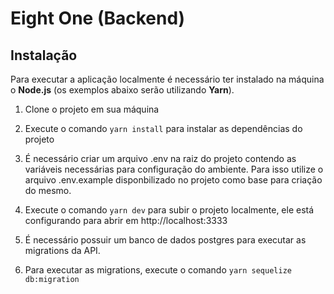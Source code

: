# Eight One (Backend)

## Instalação

Para executar a aplicação localmente é necessário ter instalado na máquina o **Node.js** (os exemplos abaixo serão utilizando **Yarn**).

1. Clone o projeto em sua máquina

2. Execute o comando `yarn install` para instalar as dependências do projeto

3. É necessário criar um arquivo .env na raiz do projeto contendo as variáveis necessárias para configuração do ambiente. Para isso utilize o arquivo .env.example disponbilizado no projeto como base para criação do mesmo.

4. Execute o comando `yarn dev` para subir o projeto localmente, ele está configurando para abrir em http://localhost:3333

5. É necessário possuir um banco de dados postgres para executar as migrations da API.

6. Para executar as migrations, execute o comando `yarn sequelize db:migration`
